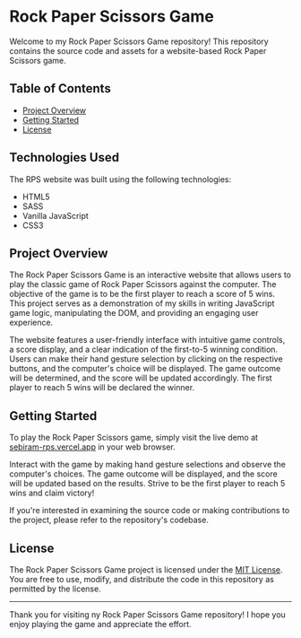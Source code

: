 # Rock Paper Scissors Game

Welcome to my Rock Paper Scissors Game repository! This repository contains the source code and assets for a website-based Rock Paper Scissors game.

## Table of Contents
- [Project Overview](#project-overview)
- [Getting Started](#getting-started)
- [License](#license)

## Technologies Used

The RPS website was built using the following technologies:

- HTML5
- SASS
- Vanilla JavaScript
- CSS3

## Project Overview

The Rock Paper Scissors Game is an interactive website that allows users to play the classic game of Rock Paper Scissors against the computer. The objective of the game is to be the first player to reach a score of 5 wins. This project serves as a demonstration of my skills in writing JavaScript game logic, manipulating the DOM, and providing an engaging user experience.

The website features a user-friendly interface with intuitive game controls, a score display, and a clear indication of the first-to-5 winning condition. Users can make their hand gesture selection by clicking on the respective buttons, and the computer's choice will be displayed. The game outcome will be determined, and the score will be updated accordingly. The first player to reach 5 wins will be declared the winner.

## Getting Started

To play the Rock Paper Scissors game, simply visit the live demo at [sebiram-rps.vercel.app](https://sebiram-rps.vercel.app) in your web browser.

Interact with the game by making hand gesture selections and observe the computer's choices. The game outcome will be displayed, and the score will be updated based on the results. Strive to be the first player to reach 5 wins and claim victory!

If you're interested in examining the source code or making contributions to the project, please refer to the repository's codebase.

## License

The Rock Paper Scissors Game project is licensed under the [MIT License](LICENSE). You are free to use, modify, and distribute the code in this repository as permitted by the license.

---

Thank you for visiting ny Rock Paper Scissors Game repository! I hope you enjoy playing the game and appreciate the effort.

